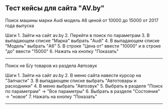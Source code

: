## Тест кейсы для сайта "AV.by"

Поиск машины марки Audi модель A6 ценой от 10000 до 15000 от 2017 года выпуска

Шаги
    1. Зайти на сайт av.by
    2. Перейти в поиск по параметрам
    3. В выпадающем списке "Марка" выбрать "Audi"
    4. В выпадающем списке "Модель" выбрать "A6"
    5. В строке "Цена от" ввести "10000" и в строке "до" ввести "15000"
    6. Нажать на кнопку "Показать"
    
______________________________________________________________________________________


Поиск не Б/у товаров из раздела Автозвук

Шаги
    1. Зайти на сайт av.by
    2. В меню сайта навести курсор на "Запчасти" 
    3. В выпадающем списке  выбрать "Автотовары и расходники"
    4. В меню выбрать "Автозвук"
    5. Выбрать в разделе "Поиск по параметрам" -> "Все параметры"
    6. Выбрать в разделе "Состояние" -> "новое"
    7. Нажать на кнопку "Показать"
    
______________________________________________________________________________________
